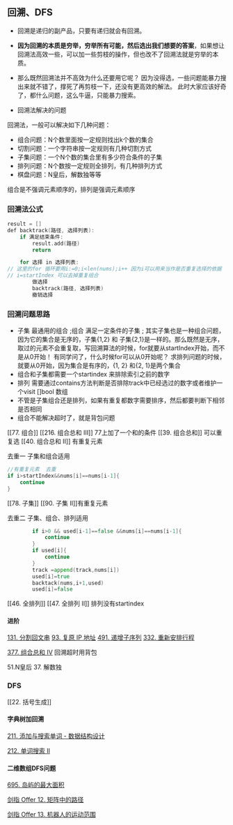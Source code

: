 ## 回溯、DFS

- 回溯是递归的副产品，只要有递归就会有回溯。
- **因为回溯的本质是穷举，穷举所有可能，然后选出我们想要的答案**，如果想让回溯法高效一些，可以加一些剪枝的操作，但也改不了回溯法就是穷举的本质。
- 那么既然回溯法并不高效为什么还要用它呢？
因为没得选，一些问题能暴力搜出来就不错了，撑死了再剪枝一下，还没有更高效的解法。
此时大家应该好奇了，都什么问题，这么牛逼，只能暴力搜索。

- 回溯法解决的问题

回溯法，一般可以解决如下几种问题：

-   组合问题：N个数里面按一定规则找出k个数的集合
-   切割问题：一个字符串按一定规则有几种切割方式
-   子集问题：一个N个数的集合里有多少符合条件的子集
-   排列问题：N个数按一定规则全排列，有几种排列方式
-   棋盘问题：N皇后，解数独等等


组合是不强调元素顺序的，排列是强调元素顺序

### 回溯法公式

```go
result = []
def backtrack(路径, 选择列表):
    if 满足结束条件:
        result.add(路径)
        return

    for 选择 in 选择列表: 
// 这里的for 循环要用i:=0;i<len(nums);i++ 因为i可以用来当作是否重复选择的依据
// i=startIndex 可以去掉重复组合
        做选择
        backtrack(路径, 选择列表)
        撤销选择
```

### 回溯问题思路

* 子集 最通用的组合 ;组合  满足一定条件的子集 ;
  其实子集也是一种组合问题，因为它的集合是无序的，子集{1,2} 和 子集{2,1}是一样的。那么既然是无序，取过的元素不会重复取，写回溯算法的时候，for就要从startIndex开始，而不是从0开始！
  有同学问了，什么时候for可以从0开始呢？
  求排列问题的时候，就要从0开始，因为集合是有序的，{1, 2} 和{2, 1}是两个集合
* 组合和子集都需要一个startindex 来排除索引之前的数字 
* 排列 需要通过contains方法判断是否排除track中已经选过的数字或者维护一个visit []bool 数组 
* 不管是子集组合还是排列，如果有重复都数字需要排序，然后都要判断下相邻是否相同 
* 组合不能解决超时了，就是背包问题

[[77. 组合]]
[[216. 组合总和 III]]  77上加了一个和的条件
[[39. 组合总和]] 可以重复选 
[[40. 组合总和 II]] 有重复元素 

去重一 子集和组合适用
~~~go
//有重复元素  去重
if i>startIndex&&nums[i]==nums[i-1]{
	continue
}
~~~

[[78. 子集]]
[[90. 子集 II]]有重复元素

去重二 子集、组合、排列适用

~~~go
        if i>0 && used[i-1]==false &&nums[i]==nums[i-1]{
            continue
        }
        if used[i]{
            continue
        }
		track =append(track,nums[i])
        used[i]=true
		backtack(nums,i+1,used)
        used[i]=false
~~~

[[46. 全排列]] 
[[47. 全排列 II]]
排列没有startindex


#### 进阶
[131. 分割回文串](https://leetcode-cn.com/problems/palindrome-partitioning/)
[93. 复原 IP 地址](https://leetcode-cn.com/problems/restore-ip-addresses/)
[491. 递增子序列](https://leetcode-cn.com/problems/increasing-subsequences/)
[332. 重新安排行程](https://leetcode-cn.com/problems/reconstruct-itinerary/)

[377. 组合总和 Ⅳ](https://leetcode-cn.com/problems/combination-sum-iv/)  回溯超时用背包



51.N皇后
37. 解数独


### DFS
[[22. 括号生成]]

#### 字典树加回溯

[211. 添加与搜索单词 - 数据结构设计](https://leetcode-cn.com/problems/design-add-and-search-words-data-structure/)

[212. 单词搜索 II](https://leetcode-cn.com/problems/word-search-ii/)

#### 二维数组DFS问题

[695. 岛屿的最大面积](https://leetcode-cn.com/problems/max-area-of-island/)

[剑指 Offer 12. 矩阵中的路径](https://leetcode-cn.com/problems/ju-zhen-zhong-de-lu-jing-lcof/)

[剑指 Offer 13. 机器人的运动范围](https://leetcode-cn.com/problems/ji-qi-ren-de-yun-dong-fan-wei-lcof/)


